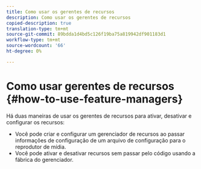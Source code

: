 ```yaml
---
title: Como usar os gerentes de recursos
description: Como usar os gerentes de recursos
copied-description: true
translation-type: tm+mt
source-git-commit: 89bdda1d4bd5c126f19ba75a819942df901183d1
workflow-type: tm+mt
source-wordcount: '66'
ht-degree: 0%

---
```



# Como usar gerentes de recursos {#how-to-use-feature-managers}

Há duas maneiras de usar os gerentes de recursos para ativar, desativar e configurar os recursos:

* Você pode criar e configurar um gerenciador de recursos ao passar informações de configuração de um arquivo de configuração para o reprodutor de mídia.
* Você pode ativar e desativar recursos sem passar pelo código usando a fábrica do gerenciador.

